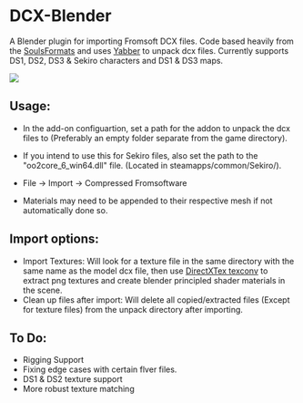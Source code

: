 # DCX-Blender
A Blender plugin for importing Fromsoft DCX files. Code based heavily from the [SoulsFormats](https://github.com/JKAnderson/SoulsFormats) and uses [Yabber](https://github.com/JKAnderson/Yabber) to unpack dcx files. Currently supports DS1, DS2, DS3 & Sekiro characters and DS1 & DS3 maps.


![](https://i.redd.it/rshisri0rg961.gif)

## Usage:
* In the add-on configuartion, set a path for the addon to unpack the dcx files to (Preferably an empty folder separate from the game directory).
* If you intend to use this for Sekiro files, also set the path to the "oo2core_6_win64.dll" file. (Located in steamapps/common/Sekiro/).

* File -> Import -> Compressed Fromsoftware
* Materials may need to be appended to their respective mesh if not automatically done so.

## Import options:
* Import Textures: Will look for a texture file in the same directory with the same name as the model dcx file, then use [DirectXTex texconv](https://github.com/microsoft/DirectXTex) to extract png textures and create blender principled shader materials in the scene.
* Clean up files after import: Will delete all copied/extracted files (Except for texture files) from the unpack directory after importing.

## To Do:
* Rigging Support
* Fixing edge cases with certain flver files.
* DS1 & DS2 texture support
* More robust texture matching